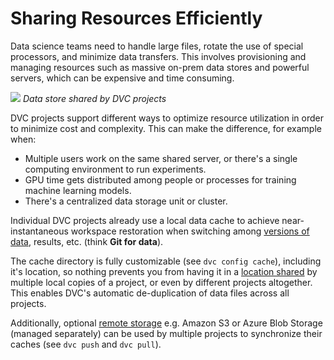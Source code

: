 # Sharing Resources Efficiently

Data science teams need to handle large files, rotate the use of special
processors, and minimize data transfers. This involves provisioning and managing
resources such as massive on-prem data stores and powerful servers, which can be
expensive and time consuming.

![](/img/shared-server.png) _Data store shared by DVC projects_

DVC projects support different ways to optimize resource utilization in order to
minimize cost and complexity. This can make the difference, for example when:

- Multiple users work on the same shared server, or there's a single computing
  environment to run experiments.
- GPU time gets distributed among people or processes for training machine
  learning models.
- There's a centralized data storage unit or cluster.

Individual DVC projects already use a local data <abbr>cache</abbr> to achieve
near-instantaneous <abbr>workspace</abbr> restoration when switching among
[versions of data](/doc/use-cases/versioning-data-and-model-files), results,
etc. (think **Git for data**).

The cache directory is fully customizable (see `dvc config cache`), including
it's location, so nothing prevents you from having it in a
[location shared](/doc/user-guide/how-to/share-a-dvc-cache) by multiple local
copies of a <abbr>project</abbr>, or even by different projects altogether. This
enables DVC's automatic de-duplication of data files across all projects.

Additionally, optional [remote storage](/doc/command-reference/remote) e.g.
Amazon S3 or Azure Blob Storage (managed separately) can be used by multiple
projects to synchronize their caches (see `dvc push` and `dvc pull`).

<!--

## Example: Shared Development Server

You and your colleagues can work in separate directories as usual, and DVC will
handle all your data in the most effective way possible. Let's say you are
cleaning up raw data for later stages:

```dvc
$ dvc add raw
$ dvc run -n clean_data -d cleanup.py -d raw -o clean \
          ./cleanup.py raw clean
# The data is cached in the shared location.
$ git add raw.dvc dvc.yaml dvc.lock .gitignore
$ git commit -m "cleanup raw data"
$ git push
```

Your colleagues can [checkout](/doc/command-reference/checkout) the data (from
the shared <abbr>cache</abbr>), and have both `raw` and `clean` data files
appear in their workspace without moving anything manually. After this, they
could decide to continue building this [pipeline](/doc/command-reference/dag)
and process the clean data:

```dvc
$ git pull
$ dvc checkout
A       raw  # Data is linked from cache to workspace.
$ dvc run -n process_clean_data -d process.py -d clean -o processed
          ./process.py clean processed
$ git add dvc.yaml dvc.lock
$ git commit -m "process clean data"
$ git push
```

And now you can just as easily make their work appear in your workspace with:

```dvc
$ git pull
$ dvc checkout
A       processed
```

-->
